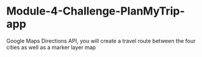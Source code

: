 # Module-4-Challenge-PlanMyTrip-app
Google Maps Directions API, you will create a travel route between the four cities as well as a marker layer map
